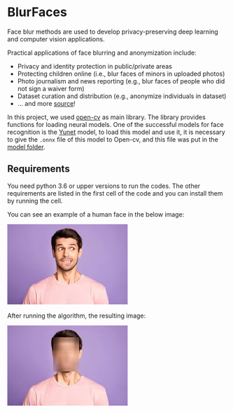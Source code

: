 # BlurFaces
Face blur methods are used to develop privacy-preserving deep learning and computer vision applications.  


Practical applications of face blurring and anonymization include:
- Privacy and identity protection in public/private areas
- Protecting children online (i.e., blur faces of minors in uploaded photos)
- Photo journalism and news reporting (e.g., blur faces of people who did not sign a waiver form)
- Dataset curation and distribution (e.g., anonymize individuals in dataset)
- … and more [source](https://pyimagesearch.com/2020/04/06/blur-and-anonymize-faces-with-opencv-and-python/)!

In this project, we used [open-cv](https://github.com/opencv/opencv) as main library. The library provides functions for loading neural models. One of the successful models for face recognition is the [Yunet](https://github.com/geaxgx/depthai_yunet) model, to load this model and use it, it is necessary to give the `.onnx` file of this model to Open-cv, and this file was put in the [model folder](./src/model). 


## Requirements 
You need python 3.6 or upper versions to run the codes. The other requirements are listed in the first cell of the code and you can install them by running the cell. 

You can see an example of a human face in the below image: 

![An image that contain face](/src/images/human.jpeg "A human image")

After running the algorithm, the resulting image: 

![An image that contain a blurred face](/src/images/result.jpeg "A human image with blurred face")
